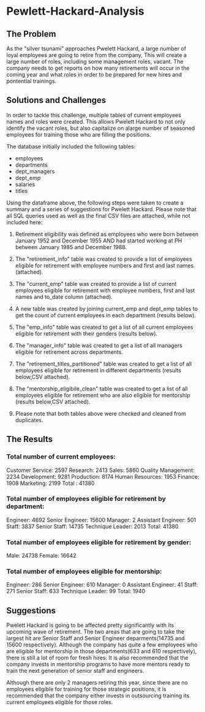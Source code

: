 # Pewlett-Hackard-Analysis

## The Problem

As the "silver tsunami" approaches Pwelett Hackard, a large number of loyal employees are going to retire from the company, This will create a large number of roles, including some management roles, vacant. The company needs to get reports on how many retirements will occur in the coming year and what roles in order to be prepared for new hires and pontential trainings. 

## Solutions and Challenges

In order to tackle this challenge, multiple tables of current employees names and roles were created. This allows Pwelett Hackard to not only identify the vacant roles, but also capitalize on alarge number of seasoned employees for training those who are filling the positions. 

The database initially included the following tables:

- employees
- departments
- dept_managers
- dept_emp
- salaries
- titles

Using the dataframe above, the following steps were taken to create a summary and a series of suggestions for Pwelett Hackard. Please note that all SQL queries used as well as the final CSV files are attached, while not included here:


1) Retirement eligibility was defined as employees who were born between January 1952 and December 1955 AND had started working at PH between January 1985 and December 1988.

2) The "retirement_info" table was created to provide a list of employees eligible for retirement with employee numbers and first and last names (attached).

3) The "current_emp" table was created to provide a list of current employees eligible for retirement with employee numbers, first and last names and to_date column (attached).

4) A new table was created by joining current_emp and dept_emp tables to get the count of current employees in each department (results below).

5) The "emp_info" table was created to get a list of all current employees eligible for retirement with their genders (results below).

6) The "manager_info" table was created to get a list of all managers eligible for retirement across departments. 

7) The "retirement_titles_partitioned" table was created to get a list of all employees eligible for retirement in different departments (results below,CSV attached). 

8) The "mentorship_eligibile_clean" table was created to get a list of all employees eligible for retirement who are also eligible for mentorship (results below,CSV attached). 

9) Please note that both tables above were checked and cleaned from duplicates.


## The Results

### Total number of current employees: 

Customer Service: 2597
Research: 2413
Sales: 5860
Quality Management: 2234
Development: 9281
Production: 8174
Human Resources: 1953
Finance: 1908
Marketing: 2199
Total : 41380

### Total number of employees eligible for retirement by department:

Engineer: 4692
Senior Engineer: 15600
Manager: 2
Assistant Engineer: 501
Staff: 3837
Senior Staff: 14735
Technique Leader: 2013
Total: 41380

### Total number of employees eligible for retirement by gender:

Male: 24738
Female: 16642

### Total number of employees eligible for mentorship:

Engineer: 286
Senior Engineer: 610
Manager: 0
Assistant Engineer: 41
Staff: 271
Senior Staff: 633
Technique Leader: 99
Total: 1940

## Suggestions

Pwelett Hackard is going to be affected pretty significantly with its upcoming wave of retirement. The two areas that are going to take the largest hit are Senior Staff and Senior Engineer deparments(14735 and 15600 respectively). Although the company has quite a few employees who are eligible for mentorship in those departments(633 and 610 respectively), there is still a lot of room for fresh hires. It is also recommended that the company invests in mentorship programs to have more mentors ready to train the next generation of senior staff and engineers. 

Although there are only 2 managers retiring this year, since there are no employees eligible for training for those strategic positions, it is recommended that the company either invests in outsourcing training its current employees eligible for those roles.



